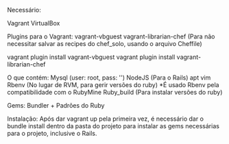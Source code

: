 Necessário:

Vagrant
VirtualBox

Plugins para o Vagrant:
vagrant-vbguest
vagrant-librarian-chef (Para não necessitar salvar as recipes do chef_solo, usando o arquivo Cheffile)

vagrant plugin install vagrant-vbguest
vagrant plugin install vagrant-librarian-chef

O que contém:
Mysql (user: root, pass: '')
NodeJS (Para o Rails)
apt
vim
Rbenv (No lugar de RVM, para gerir versões do ruby) *É usado Rbenv pela compatibilidade com o RubyMine
Ruby_build (Para instalar versões do ruby)

Gems:
Bundler + Padrões do Ruby


Instalação:
Após dar vagrant up pela primeira vez, é necessário dar o bundle install dentro da pasta do projeto para instalar as gems necessárias para o projeto, inclusive o Rails.

